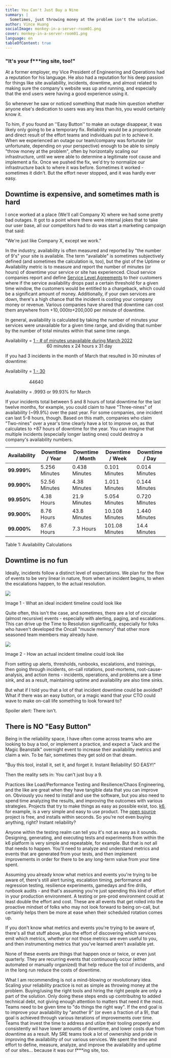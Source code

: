 ```yaml
---
title: You Can't Just Buy a Nine
summary: | 
  Sometimes, just throwing money at the problem isn't the solution.
author: Vince Huang
socialImage: monkey-in-a-server-room01.png
cover: monkey-in-a-server-room01.png
language: en
tableOfContent: true
---
```


### "It's your f***ing site, too!"

At a former employer, my Vice President of Engineering and Operations had a reputation for his language. He also had a reputation for his deep passion for things like site availability, incidents, downtime, and almost related to making sure the company's website was up and running, and especially that the end users were having a good experience using it.

So whenever he saw or noticed something that made him question whether anyone else's dedication to users was any less than his, you would certainly know it.

To him, if you found an ''Easy Button'' to make an outage disappear, it was likely only going to be a temporary fix. Reliability would be a proportionate and direct result of the effort teams and individuals put in to achieve it. When we experienced an outage our team/company was fortunate (or unfortunate, depending on your perspective) enough to be able to simply "throw money at the problem", often by horizontally scaling our infrastructure, until we were able to determine a legitimate root cause and implement a fix. Once we pushed the fix, we'd try to normalize our infrastructure back to where it was before. Sometimes it worked - sometimes it didn't. But the effort never stopped, and it was hardly ever easy.

Downtime is expensive, and sometimes math is hard
-------------------------------------------------

I once worked at a place (We'll call Company X) where we had some pretty bad outages. It got to a point where there were internal jokes that to take our user base, all our competitors had to do was start a marketing campaign that said:

"We're just like Company X, except we work."

In the industry, availability is often measured and reported by "the number of 9's" your site is available. The term "available" is sometimes subjectively defined (and sometimes the calculation is, too), but the gist of the Uptime or Availability metric is to measure and report the number of minutes (or hours) of downtime your service or site has experienced. Cloud service companies report and define [Service Level Agreements](https://grafana.com/legal/grafana-cloud-sla/) to their customers where if the service availability drops past a certain threshold for a given time window, the customers would be entitled to a chargeback, which could be a significant amount of money. Additionally, if your own services are down, there's a high chance that the incident is costing your company money or revenue. Various companies have shared that downtime can cost them anywhere from +$10,000 to +$200,000 per minute of downtime.

In general, availability is calculated by taking the number of minutes your services were unavailable for a given time range, and dividing that number by the number of total minutes within that same time range.

Availability =  <ins>1 - # of minutes unavailable during March 2022</ins><br>
&nbsp;&nbsp;&nbsp;&nbsp;&nbsp;&nbsp;&nbsp;&nbsp;&nbsp;&nbsp;&nbsp;&nbsp;&nbsp;&nbsp;&nbsp;&nbsp;&nbsp;&nbsp;&nbsp;&nbsp;&nbsp;&nbsp;&nbsp;&nbsp;&nbsp;&nbsp;&nbsp;&nbsp;&nbsp;&nbsp;&nbsp;&nbsp;&nbsp;60 minutes x 24 hours x 31 day

If you had 3 incidents in the month of March that resulted in 30 minutes of downtime:

Availability =  <ins>1 &#x2d; 30</ins><br>    
&nbsp;&nbsp;&nbsp;&nbsp;&nbsp;&nbsp;&nbsp;&nbsp;&nbsp;&nbsp;&nbsp;&nbsp;&nbsp;&nbsp;&nbsp;&nbsp;&nbsp;&nbsp;&nbsp;44640

Availability =  .9993 or 99.93% for March

If your incidents total between 5 and 8 hours of total downtime for the last twelve months, for example, you could claim to have "Three-nines" of availability (~99.9%) over the past year. For some companies, one incident can last 5-8 hours, though. Based on this math, companies who claim "Two-nines" over a year's time clearly have a lot to improve on, as that calculates to +87 hours of downtime for the year. You can imagine that multiple incidents (especially longer lasting ones) could destroy a company's availability numbers.

| Availability | Downtime / Year | Downtime / Month | Downtime / Week | Downtime / Day | 
|--------------|-----------------|------------------|-----------------|----------------|
|<b>99.999%</b>|5.256 Minutes|0.438 Minutes|0.101 Minutes|0.014 Minutes|
|<b>99.990%</b>|52.56 Minutes|4.38 Minutes|1.011 Minutes|0.144 Minutes|
|<b>99.950%</b>|4.38 Hours|21.9 Minutes|5.054 Minutes|0.720 MInutes|
|<b>99.900%</b>|8.76 Hours|43.8 Minutes|10.108 Minutes|1.440 Minutes|
|<b>99.000%</b>|87.6 Hours|7.3 Hours|101.08 Minutes|14.4 Minutes|

Table 1: Availability Calculations

Downtime is no fun
------------------

Ideally, incidents follow a distinct level of expectations. We plan for the flow of events to be very linear in nature, from when an incident begins, to when the escalations happen, to the actual resolution.

![](https://lh6.googleusercontent.com/a07KwMsV5cCQxmpIJGWuPdH94DRgJ25xQlpgt1jAIhrD9V_dg5aI564EH5iG77FrE-9beCd9HVkyM7AxeIzKFTUlh3-_Da3pManvfLlqjZjKf3F9QQ_Y5zXEeXiRpItKJoHoTG8gZjMTxIieB2KkWg)

Image 1 - What an ideal incident timeline could look like

Quite often, this isn't the case, and sometimes, there are a lot of circular (almost recursive) events - especially with alerting, paging, and escalations. This can drive up the Time to Resolution significantly, especially for folks who haven't developed the Oncall "muscle memory" that other more seasoned team members may already have.

![](https://lh3.googleusercontent.com/Pdwtz0cBv7C3asCvAdvh6ZfV51GRLHJy2o1BUTJWZ3KtJVXFO0pnuoXPqjLoGDPmDutmX8CcIeH3IfZm0jAa1ddBM7NNurmfHc-KKws_F2UG5f26EOU9lXxs0fGugqYZCK5hU9EBLSKVJWgxoVRHdw)

Image 2 - How an actual incident timeline could look like

From setting up alerts, thresholds, runbooks, escalations, and trainings, then going through incidents, on-call rotations, post-mortems, root-cause-analysis, and action items - incidents, operations, and problems are a time sink, and as a result, maintaining uptime and availability are also time sinks.

But what if I told you that a lot of that incident downtime could be avoided? What if there was an easy button, or a magic wand that your CTO could wave to make on-call life something to look forward to?

Spoiler alert: There isn't.

There is NO "Easy Button"
-------------------------

Being in the reliability space, I have often come across teams who are looking to buy a tool, or implement a practice, and expect a "Jack and the Magic Beanstalk" overnight event to increase their availability metrics and claim a win. To be fair, sometimes they get sold on that dream.

"Buy this tool, install it, set it, and forget it. Instant Reliability! SO EASY!"

Then the reality sets in: You can't just buy a 9.

Practices like Load/Performance Testing and Resilience/Chaos Engineering, and the like are great when they have tangible data that you can improve on. Obviously you need to install and use the software, but you also need to spend time analyzing the results, and improving the outcomes with various strategies. Projects that try to make things as easy as possible exist, too. [k6](https://k6.io/), for example, is a very simple and easy to use product.  The [open source](https://github.com/grafana/k6) project is free, and installs within seconds. So you're not even buying anything, right? Instant reliability?

Anyone within the testing realm can tell you it's not as easy as it sounds. Designing, generating, and executing tests and experiments from within the k6 platform is very simple and repeatable, for example. But that is not all that needs to happen. You'll need to analyze and understand metrics and events that are generated from your tests, and then implement improvements in order for there to be any long-term value from your time spent.

Assuming you already know what metrics and events you're trying to be aware of, there's still alert tuning, escalation timing, performance and regression testing, resilience experiments, gamedays and fire drills, runbook audits - and that's assuming you're just spending this kind of effort in your production environment. A testing or pre-prod environment could at least double the effort and cost. These are all events that get rolled into the proactive mindset of folks who may not look forward to being on-call, but certainly helps them be more at ease when their scheduled rotation comes up.

If you don't know what metrics and events you're trying to be aware of, there's all that stuff above, plus the effort of discovering which services emit which metrics, whether or not those metrics are even useful to you, and then instrumenting metrics that you've learned aren't available yet.

None of these events are things that happen once or twice, or even just quarterly. They are recurring events that continuously occur (either automated or manually organized) that help reduce the toil of incidents, and in the long run reduce the costs of downtime.

What I am recommending is not a mind-blowing or revolutionary idea. Scaling your reliability practice is not as simple as throwing money at the problem. Buying/using the right tools and hiring the right people are only a part of the solution. Only doing these steps ends up contribuitng to added technical debt, not giving enough attention to matters that need it the most. Teams need to be given time to "do things the right way". If the end goal is to improve your availability by "another 9" (or even a fraction of a 9), that goal is achieved through various iterations of improvements over time. Teams that invest the time to address and utilze their tooling properly and consistently wil have lower amounts of downtime, and lower costs due from downtime as a result. My SRE teams took a lot of ownership and pride in improving the availability of our various services. We spent the time and effort to define, measure, analyze, and improve the availability and uptime of our sites... because it was our f***ing site, too.
